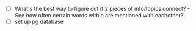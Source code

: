 - [ ] What's the best way to figure out if 2 pieces of info/topics connect?
        - See how often certain words within are mentioned with eachother?
- [ ] set up pg database